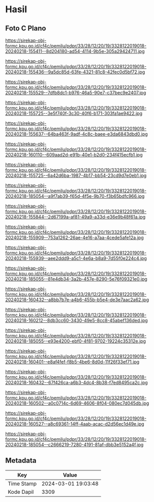 # Hasil

## Foto C Plano

https://sirekap-obj-formc.kpu.go.id/cf4c/pemilu/pdpr/33/28/12/20/19/3328122019018-20240218-155411--8d204180-ad54-4114-9b5e-305a29424711.jpg

https://sirekap-obj-formc.kpu.go.id/cf4c/pemilu/pdpr/33/28/12/20/19/3328122019018-20240218-155436--9a5dc85d-63fe-4321-81c8-42fec0d5bf72.jpg

https://sirekap-obj-formc.kpu.go.id/cf4c/pemilu/pdpr/33/28/12/20/19/3328122019018-20240218-155529--7dfb8dc1-b976-46a5-90e7-c37bec9e2407.jpg

https://sirekap-obj-formc.kpu.go.id/cf4c/pemilu/pdpr/33/28/12/20/19/3328122019018-20240218-155725--3e5f740f-3c30-40f6-b171-303fa1ae9422.jpg

https://sirekap-obj-formc.kpu.go.id/cf4c/pemilu/pdpr/33/28/12/20/19/3328122019018-20240218-155637--64ba463f-9adf-4c8c-baee-e3da6843dbd0.jpg

https://sirekap-obj-formc.kpu.go.id/cf4c/pemilu/pdpr/33/28/12/20/19/3328122019018-20240218-160110--609aad2d-e91b-40e1-b2d0-234f415ecfb1.jpg

https://sirekap-obj-formc.kpu.go.id/cf4c/pemilu/pdpr/33/28/12/20/19/3328122019018-20240218-155725--6a42d6ba-1987-4b17-bb54-23cd9d7e0eb1.jpg

https://sirekap-obj-formc.kpu.go.id/cf4c/pemilu/pdpr/33/28/12/20/19/3328122019018-20240218-185054--a9f7ab39-f65d-4f5e-9b70-f3b65bdfc966.jpg

https://sirekap-obj-formc.kpu.go.id/cf4c/pemilu/pdpr/33/28/12/20/19/3328122019018-20240218-155844--2d67199a-af81-49a9-a33d-e36e9b48f61a.jpg

https://sirekap-obj-formc.kpu.go.id/cf4c/pemilu/pdpr/33/28/12/20/19/3328122019018-20240218-155909--753a1262-26ae-4e16-a7aa-4cede5afe12a.jpg

https://sirekap-obj-formc.kpu.go.id/cf4c/pemilu/pdpr/33/28/12/20/19/3328122019018-20240218-155939--aee2ddd9-a5c1-4e6a-b8a9-7d55f0e224c4.jpg

https://sirekap-obj-formc.kpu.go.id/cf4c/pemilu/pdpr/33/28/12/20/19/3328122019018-20240218-185055--81e4db34-3a2b-457e-8290-5e76f09321e0.jpg

https://sirekap-obj-formc.kpu.go.id/cf4c/pemilu/pdpr/33/28/12/20/19/3328122019018-20240218-160432--a8bb7b7e-a4b6-455b-b5e4-de3e7aac2a62.jpg

https://sirekap-obj-formc.kpu.go.id/cf4c/pemilu/pdpr/33/28/12/20/19/3328122019018-20240218-160212--8db3cc60-3430-49e5-8cc8-45abef136ded.jpg

https://sirekap-obj-formc.kpu.go.id/cf4c/pemilu/pdpr/33/28/12/20/19/3328122019018-20240218-185055--e93e4200-ebf0-4f81-9702-19224c35312e.jpg

https://sirekap-obj-formc.kpu.go.id/cf4c/pemilu/pdpr/33/28/12/20/19/3328122019018-20240218-160401--e8af4fef-f8b5-4be6-8d0d-11f26f33ef71.jpg

https://sirekap-obj-formc.kpu.go.id/cf4c/pemilu/pdpr/33/28/12/20/19/3328122019018-20240218-160432--67f426ca-a6b3-4dc4-8b38-f7ed8495ca2c.jpg

https://sirekap-obj-formc.kpu.go.id/cf4c/pemilu/pdpr/33/28/12/20/19/3328122019018-20240218-160502--a0c0714c-6d69-4606-8f04-080ec7d045db.jpg

https://sirekap-obj-formc.kpu.go.id/cf4c/pemilu/pdpr/33/28/12/20/19/3328122019018-20240218-160527--a8c69361-14ff-4aab-acac-d2d56ec1d49e.jpg

https://sirekap-obj-formc.kpu.go.id/cf4c/pemilu/pdpr/33/28/12/20/19/3328122019018-20240218-185054--c2666219-7280-4191-81af-dbb3e5152a4f.jpg


## Metadata

| Key        | Value               |
| ---------- | ------------------- |
| Time Stamp | 2024-03-01 19:03:48 |
| Kode Dapil | 3309                |



